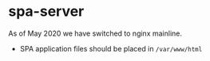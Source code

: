 # spa-server

As of May 2020 we have switched to nginx mainline.

* SPA application files should be placed in `/var/www/html`